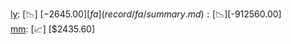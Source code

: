[ly](record/ly/summary.md): [📉] [$-2645.00]  
[fa](record/fa/summary.md): [📉] [$-912560.00]  
[mm](record/mm/summary.md): [📈] [$2435.60]  
